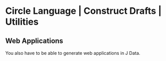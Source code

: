 ﻿Circle Language | Construct Drafts | Utilities
==============================================

Web Applications
----------------

You also have to be able to generate web applications in J Data.

